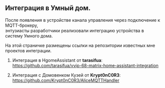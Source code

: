 ## Интеграция в Умный дом.

После появления в устройстве канала управления через подключение к MQTT-брокеру,  
энтузиасты разработчики реализовали интеграцию устройства в систему Умного дома. 

На этой страничке размещены ссылки на репозитории известных мне проектов интеграции.

1. Интеграция в HgomeAssistant oт **tarasifua**:  
      https://github.com/tarasifua/vvip-68-matrix-home-assistant-integration  

2. Интеграция c Домовенком Кузей oт **Krypt0nC0R3**:  
      https://github.com/Krypt0nC0R3/AliceMQTTHandler  
